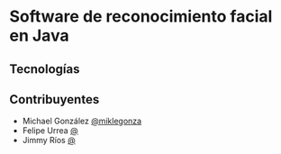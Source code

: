 # Software de reconocimiento facial en Java

## Tecnologías

## Contribuyentes
- Michael González [@miklegonza](https://github.com/miklegonza)
- Felipe Urrea [@](https://github.com/)
- Jimmy Ríos [@](https://github.com/)
